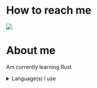 # How to reach me
![](https://discord.c99.nl/widget/theme-1/762389349676613693.png)

# About me

Am currently learning Rust

<details>
<summary>Language(s) I use</summary>
  
![Rust](https://img.shields.io/badge/rust-%23000000.svg?style=for-the-badge&logo=rust&logoColor=white)
  
</details>
